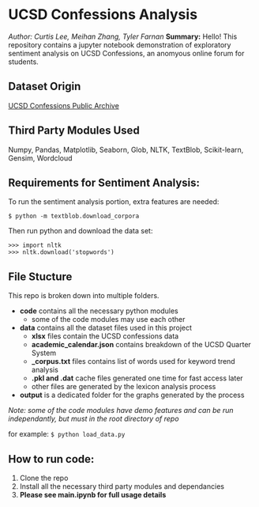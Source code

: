 # UCSD Confessions Analysis

*Author: Curtis Lee, Meihan Zhang, Tyler Farnan*
**Summary:** Hello! This repository contains a jupyter notebook demonstration of exploratory sentiment analysis on UCSD Confessions, an anomyous online forum for students.


## Dataset Origin

[UCSD Confessions Public Archive](https://drive.google.com/drive/folders/1vTfogzYi7MC1p0tpkEeBMRFgqNnYm8Wl?usp=sharing)

## Third Party Modules Used

Numpy, Pandas, Matplotlib, Seaborn, Glob, NLTK, TextBlob, Scikit-learn, Gensim, Wordcloud

## Requirements for Sentiment Analysis:

To run the sentiment analysis portion, extra features are needed:
```
$ python -m textblob.download_corpora
```

Then run python and download the data set:
```
>>> import nltk
>>> nltk.download('stopwords')
```

## File Stucture

This repo is broken down into multiple folders.
* **code** contains all the necessary python modules
  * some of the code modules may use each other
* **data** contains all the dataset files used in this project
  * **xlsx** files contain the UCSD confessions data
  * **academic_calendar.json** contains breakdown of the UCSD Quarter System
  * **_corpus.txt** files contains list of words used for keyword trend analysis
  * **.pkl and .dat** cache files generated one time for fast access later
  * other files are generated by the lexicon analysis process
* **output** is a dedicated folder for the graphs generated by the process

*Note: some of the code modules have demo features and can be run independantly, but must in the root directory of repo*

for example:
` $ python load_data.py `

## How to run code:

1. Clone the repo
2. Install all the necessary third party modules and dependancies
3. **Please see main.ipynb for full usage details**